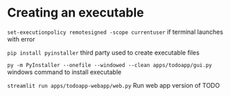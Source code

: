 # Creating an executable
`set-executionpolicy remotesigned -scope currentuser` if terminal launches with error

`pip install pyinstaller` third party used to create executable files

`py -m PyInstaller --onefile --windowed --clean apps/todoapp/gui.py` windows command to install executable

`streamlit run apps/todoapp-webapp/web.py` Run web app version of TODO